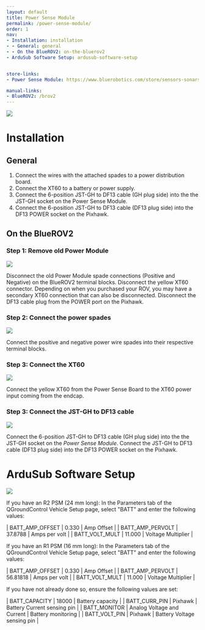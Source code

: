 ```yaml
---
layout: default
title: Power Sense Module
permalink: /power-sense-module/
order: 1
nav:
- Installation: installation
- - General: general
- - On the BlueROV2: on-the-bluerov2
- ArduSub Software Setup: ardusub-software-setup


store-links:
- Power Sense Module: https://www.bluerobotics.com/store/sensors-sonars-cameras/sensors/psm-asm-r2-rp-1/

manual-links:
- BlueROV2: /brov2
---
```


<img src="/power-sense-module/cad/PSM-Banner.JPG" class="img-responsive" style="max-width:900px"  />

# Installation

## General

1. Connect the wires with the attached spades to a power distribution board.
2. Connect the XT60 to a battery or power supply.
3. Connect the 6-position JST-GH to DF13 cable (GH plug side) into the the JST-GH socket on the Power Sense Module.
4. Connect the 6-position JST-GH to DF13 cable (DF13 plug side) into the DF13 POWER socket on the Pixhawk. 

## On the BlueROV2

### Step 1: Remove old Power Module

<img src="/power-sense-module/cad/PSM-Old-Removed.jpg" class="img-responsive" style="max-width:800px"  />

Disconnect the old Power Module spade connections (Positive and Negative) on the BlueROV2 terminal blocks. Disconnect the yellow XT60 connector. Depending on when you purchased your ROV, you may have a secondary XT60 connection that can also be disconnected. Disconnect the DF13 cable plug from the POWER port on the Pixhawk.

### Step 2: Connect the power spades

<img src="/power-sense-module/cad/PSM-Power.jpg" class="img-responsive" style="max-width:800px"  />

Connect the positive and negative power wire spades into their respective terminal blocks.

### Step 3: Connect the XT60

<img src="/power-sense-module/cad/PSM-XT60.jpg" class="img-responsive" style="max-width:800px"  />

Connect the yellow XT60 from the Power Sense Board to the XT60 power input coming from the endcap.

### Step 3: Connect the JST-GH to DF13 cable

<img src="/power-sense-module/cad/PSM-Pixhawk.jpg" class="img-responsive" style="max-width:800px"  />

Connect the 6-position JST-GH to DF13 cable (GH plug side) into the the JST-GH socket on the <em>Power Sense Module</em>. Connect the JST-GH to DF13 cable (DF13 plug side) into the DF13 POWER socket on the Pixhawk.

# ArduSub Software Setup

<img src="/power-sense-module/cad/PSM-Ardusub-Highlighted.jpg" class="img-responsive" style="max-width:800px"  />

If you have an R2 PSM (24 mm long):
In the Parameters tab of the QGroundControl Vehicle Setup page, select "BATT" and enter the following values:

| BATT_AMP_OFFSET | 0.330 | Amp Offset | 
| BATT_AMP_PERVOLT | 37.8788 | Amps per volt |
| BATT_VOLT_MULT | 11.000 | Voltage Multiplier |

If you have an R1 PSM (16 mm long):
In the Parameters tab of the QGroundControl Vehicle Setup page, select "BATT" and enter the following values:

| BATT_AMP_OFFSET | 0.330 | Amp Offset | 
| BATT_AMP_PERVOLT | 56.81818 | Amps per volt |
| BATT_VOLT_MULT | 11.000 | Voltage Multiplier |

If you have not already done so, ensure the following values are set:

| BATT_CAPACITY | 18000 | Battery capacity |
| BATT_CURR_PIN | Pixhawk | Battery Current sensing pin |
| BATT_MONITOR | Analog Voltage and Current | Battery monitoring |
| BATT_VOLT_PIN | Pixhawk | Battery Voltage sensing pin |
